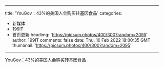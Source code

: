 
---
title: 'YouGov：43%的美国人会购买转基因食品'
categories: 
 - 新媒体
 - 199IT
 - 首页更新
headimg: 'https://picsum.photos/400/300?random=2095'
author: 199IT
comments: false
date: Thu, 10 Feb 2022 18:00:35 GMT
thumbnail: 'https://picsum.photos/400/300?random=2095'
---

<div>   
YouGov：43%的美国人会购买转基因食品  
</div>
            